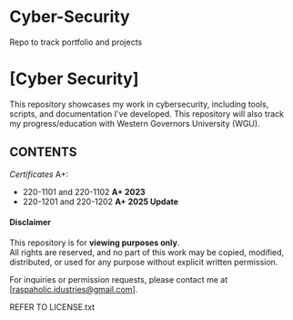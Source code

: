 # Cyber-Security
Repo to track portfolio and projects

# [Cyber Security]

This repository showcases my work in cybersecurity, including tools, scripts, and documentation I've developed. This repository will also track my progress/education with Western Governors University (WGU).

## CONTENTS
*Certificates*
A+:
- 220-1101 and 220-1102 **A+ 2023**
- 220-1201 and 220-1202 **A+ 2025 Update**

#### Disclaimer
This repository is for **viewing purposes only**.  
All rights are reserved, and no part of this work may be copied, modified, distributed, or used for any purpose without explicit written permission.

For inquiries or permission requests, please contact me at [raspaholic.idustries@gmail.com].


REFER TO LICENSE.txt
